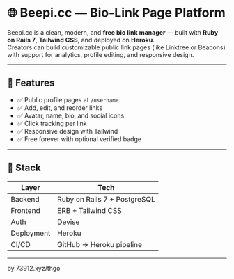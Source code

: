 # 🌐 Beepi.cc — Bio-Link Page Platform

Beepi.cc is a clean, modern, and **free bio link manager** — built with **Ruby on Rails 7**, **Tailwind CSS**, and deployed on **Heroku**.  
Creators can build customizable public link pages (like Linktree or Beacons) with support for analytics, profile editing, and responsive design.

---

## 🚀 Features

- ✅ Public profile pages at `/username`
- ✅ Add, edit, and reorder links
- ✅ Avatar, name, bio, and social icons
- ✅ Click tracking per link
- ✅ Responsive design with Tailwind
- ✅ Free forever with optional verified badge

---

## 🧰 Stack

| Layer      | Tech                          |
|------------|-------------------------------|
| Backend    | Ruby on Rails 7 + PostgreSQL  |
| Frontend   | ERB + Tailwind CSS            |
| Auth       | Devise                        |
| Deployment | Heroku                        |
| CI/CD      | GitHub → Heroku pipeline      |

---

by 73912.xyz/thgo